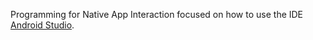 Programming for Native App Interaction focused on how to use the IDE [Android Studio](https://developer.android.com/studio/index.html).